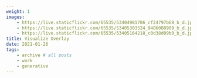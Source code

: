 ```yaml
---
weight: 1
images:
    - https://live.staticflickr.com/65535/53404981706_cf24797b68_b_d.jpg
    - https://live.staticflickr.com/65535/53405303524_9486088909_b_d.jpg
    - https://live.staticflickr.com/65535/53405164218_c0d38d09b0_b_d.jpg
title: Visualize Overlay
date: 2021-01-26
tags:
    - archive # all posts
    - work
    - generative
---
```


